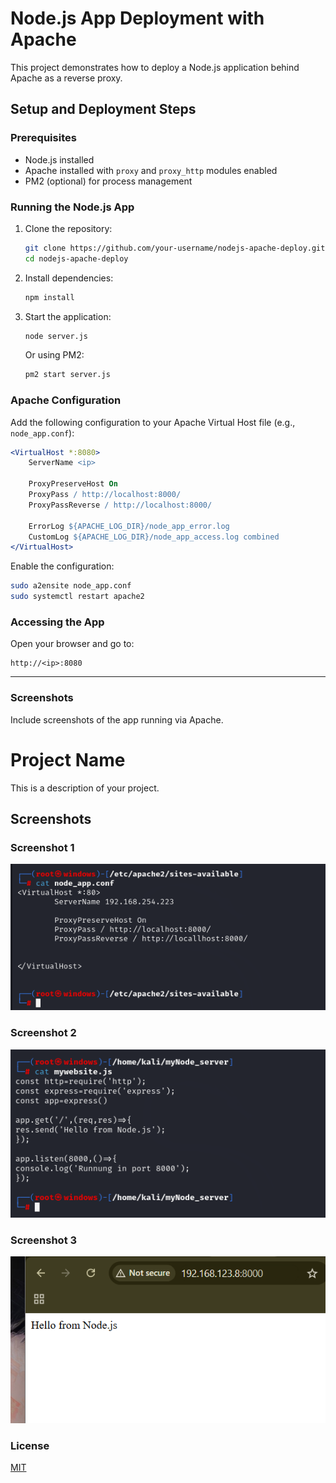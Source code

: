 # Node.js App Deployment with Apache

This project demonstrates how to deploy a Node.js application behind Apache as a reverse proxy.

## Setup and Deployment Steps

### Prerequisites
- Node.js installed
- Apache installed with `proxy` and `proxy_http` modules enabled
- PM2 (optional) for process management

### Running the Node.js App
1. Clone the repository:
   ```bash
   git clone https://github.com/your-username/nodejs-apache-deploy.git
   cd nodejs-apache-deploy
   ```
2. Install dependencies:
   ```bash
   npm install
   ```
3. Start the application:
   ```bash
   node server.js
   ```
   Or using PM2:
   ```bash
   pm2 start server.js
   ```

### Apache Configuration
Add the following configuration to your Apache Virtual Host file (e.g., `node_app.conf`):
```apache
<VirtualHost *:8080>
    ServerName <ip>

    ProxyPreserveHost On
    ProxyPass / http://localhost:8000/
    ProxyPassReverse / http://localhost:8000/

    ErrorLog ${APACHE_LOG_DIR}/node_app_error.log
    CustomLog ${APACHE_LOG_DIR}/node_app_access.log combined
</VirtualHost>
```
Enable the configuration:
```bash
sudo a2ensite node_app.conf
sudo systemctl restart apache2
```

### Accessing the App
Open your browser and go to:
```
http://<ip>:8080
```

---

### Screenshots
Include screenshots of the app running via Apache.
# Project Name

This is a description of your project.

## Screenshots

### Screenshot 1
![Screenshot 1](./Screenshot%202024-12-27%20104301.png)

### Screenshot 2
![Screenshot 2](./Screenshot%202024-12-27%20104228.png)

### Screenshot 3
![Screenshot 3](./Screenshot%202024-12-27%20104740.png)

### License
[MIT](LICENSE)
